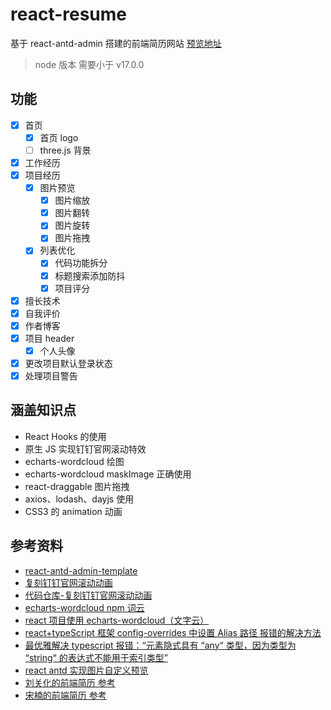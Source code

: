 # react-resume

基于 react-antd-admin 搭建的前端简历网站 [预览地址](https://me.gaotianyang.top)

> node 版本 需要小于 v17.0.0

## 功能

- [x] 首页
  - [x] 首页 logo
  - [ ] three.js 背景
- [x] 工作经历
- [x] 项目经历
  - [x] 图片预览
    - [x] 图片缩放
    - [x] 图片翻转
    - [x] 图片旋转
    - [x] 图片拖拽
  - [x] 列表优化
    - [x] 代码功能拆分
    - [x] 标题搜索添加防抖
    - [x] 项目评分
- [x] 擅长技术
- [x] 自我评价
- [x] 作者博客
- [x] 项目 header
  - [x] 个人头像
- [x] 更改项目默认登录状态
- [x] 处理项目警告

## 涵盖知识点

- React Hooks 的使用
- 原生 JS 实现钉钉官网滚动特效
- echarts-wordcloud 绘图
- echarts-wordcloud maskImage 正确使用
- react-draggable 图片拖拽
- axios、lodash、dayjs 使用
- CSS3 的 animation 动画

## 参考资料

- [react-antd-admin-template](https://github.com/NLRX-WJC/react-antd-admin-template)
- [复刻钉钉官网滚动动画](https://www.bilibili.com/video/BV12z4y1s7nE/?vd_source=2e6014e07f90a9d8b3424eb1c055a867)
- [代码仓库-复刻钉钉官网滚动动画](https://gitee.com/vary-space/hello-world/tree/12z4y1s7nE)
- [echarts-wordcloud npm 词云](https://www.npmjs.com/package/echarts-wordcloud)
- [react 项目使用 echarts-wordcloud（文字云）](https://www.cnblogs.com/art-poet/p/13936076.html)
- [react+typeScript 框架 config-overrides 中设置 Alias 路径 报错的解决方法](https://blog.csdn.net/Zeng__Yi/article/details/106197891)
- [最优雅解决 typescript 报错：“元素隐式具有 “any“ 类型，因为类型为 “string“ 的表达式不能用于索引类型”](https://blog.csdn.net/m0_47670683/article/details/124025972)
- [react antd 实现图片自定义预览](https://cloud.tencent.com/developer/article/2233289)
- [刘关化的前端简历 参考](https://github.com/liuguanhua/liuguanhua.github.io)
- [宋楠的前端简历 参考](https://github.com/sunniejs/sunniejs.github.io)
